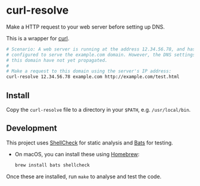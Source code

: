 # curl-resolve

Make a HTTP request to your web server before setting up DNS.

This is a wrapper for [curl][].

```sh
# Scenario: A web server is running at the address 12.34.56.78, and has been
# configured to serve the example.com domain. However, the DNS settings for
# this domain have not yet propagated.
#
# Make a request to this domain using the server's IP address:
curl-resolve 12.34.56.78 example.com http://example.com/test.html
```

## Install

Copy the `curl-resolve` file to a directory in your `$PATH`, e.g.
`/usr/local/bin`.

## Development

This project uses [ShellCheck][shellcheck] for static analysis
and [Bats][bats] for testing.

- On macOS, you can install these using [Homebrew][brew]:

  ```sh
  brew install bats shellcheck
  ```

Once these are installed, run `make` to analyse and test the code.

[bats]: https://github.com/sstephenson/bats
[brew]: https://brew.sh/
[curl]: https://curl.haxx.se/
[shellcheck]: https://www.shellcheck.net/
